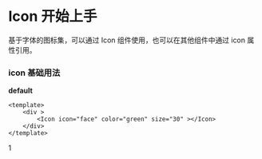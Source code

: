 # Icon 开始上手 
基于字体的图标集，可以通过 Icon 组件使用，也可以在其他组件中通过 icon 属性引用。

### icon 基础用法

**default**
```vue demo
<template>
    <div > 
        <Icon icon="face" color="green" size="30" ></Icon>
    </div>
</template>
```
1
